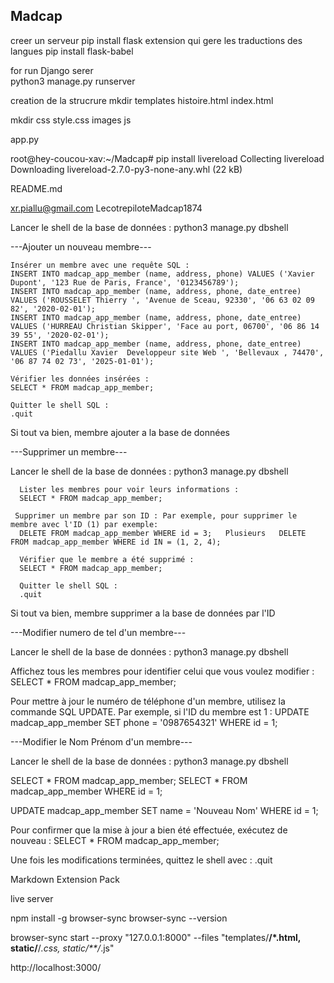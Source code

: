 ## Madcap  

creer un serveur  pip install flask
extension qui gere les traductions des langues
pip install flask-babel

for run Django serer  
python3 manage.py runserver

creation de la strucrure
mkdir templates
  histoire.html
  index.html

mkdir css
  style.css
  images
  js

app.py

root@hey-coucou-xav:~/Madcap# pip install livereload
Collecting livereload
  Downloading livereload-2.7.0-py3-none-any.whl (22 kB)
  
README.md

xr.piallu@gmail.com
LecotrepiloteMadcap1874

Lancer le shell de la base de données : python3 manage.py dbshell

---Ajouter un nouveau membre---

    Insérer un membre avec une requête SQL :
    INSERT INTO madcap_app_member (name, address, phone) VALUES ('Xavier Dupont', '123 Rue de Paris, France', '0123456789');
    INSERT INTO madcap_app_member (name, address, phone, date_entree) VALUES ('ROUSSELET Thierry ', 'Avenue de Sceau, 92330', '06 63 02 09 82', '2020-02-01');
    INSERT INTO madcap_app_member (name, address, phone, date_entree) VALUES ('HURREAU Christian Skipper', 'Face au port, 06700', '06 86 14 39 55', '2020-02-01');
    INSERT INTO madcap_app_member (name, address, phone, date_entree) VALUES ('Piedallu Xavier  Developpeur site Web ', 'Bellevaux , 74470', '06 87 74 02 73', '2025-01-01');
    
    Vérifier les données insérées :
    SELECT * FROM madcap_app_member;

    Quitter le shell SQL :
    .quit

Si tout va bien, membre ajouter a la base de données

---Supprimer un membre---

Lancer le shell de la base de données : python3 manage.py dbshell

      Lister les membres pour voir leurs informations :
      SELECT * FROM madcap_app_member;

     Supprimer un membre par son ID : Par exemple, pour supprimer le membre avec l'ID (1) par exemple:
      DELETE FROM madcap_app_member WHERE id = 3;   Plusieurs   DELETE FROM madcap_app_member WHERE id IN = (1, 2, 4); 
    
      Vérifier que le membre a été supprimé :
      SELECT * FROM madcap_app_member;

      Quitter le shell SQL :
      .quit

Si tout va bien, membre supprimer a la base de données par l'ID


---Modifier numero de tel d'un membre---

Lancer le shell de la base de données : python3 manage.py dbshell

Affichez tous les membres pour identifier celui que vous voulez modifier :
    SELECT * FROM madcap_app_member;


Pour mettre à jour le numéro de téléphone d'un membre, utilisez la commande SQL UPDATE. Par exemple, si l'ID du membre est 1 :
      UPDATE madcap_app_member 
      SET phone = '0987654321'
      WHERE id = 1;


---Modifier le Nom Prénom d'un membre---

Lancer le shell de la base de données : python3 manage.py dbshell

  SELECT * FROM madcap_app_member;
  SELECT * FROM madcap_app_member WHERE id = 1;

  UPDATE madcap_app_member
  SET name = 'Nouveau Nom'
  WHERE id = 1;


Pour confirmer que la mise à jour a bien été effectuée, exécutez de nouveau :
      SELECT * FROM madcap_app_member;

Une fois les modifications terminées, quittez le shell avec :
      .quit


Markdown Extension Pack

live server 

npm install -g browser-sync
browser-sync --version

browser-sync start --proxy "127.0.0.1:8000" --files "templates/**/*.html, static/**/*.css, static/**/*.js"

http://localhost:3000/